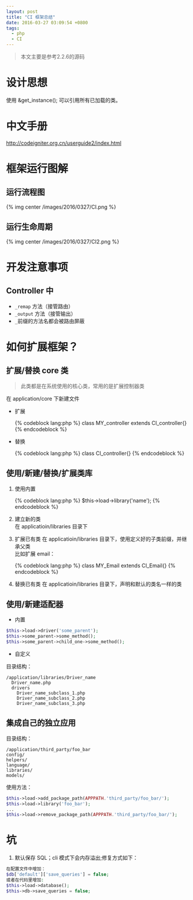 ```yaml
---
layout: post
title: "CI 框架总结"
date: 2016-03-27 03:09:54 +0800
tags:
  - php
  - CI
---
```



>本文主要是参考2.2.6的源码

# 设计思想

使用 &get_instance(); 可以引用所有已加载的类。
<!-- more -->
# 中文手册
http://codeigniter.org.cn/userguide2/index.html  
# 框架运行图解

## 运行流程图
{% img center /images/2016/0327/CI.png %}

## 运行生命周期
{% img center /images/2016/0327/CI2.png %}


# 开发注意事项

## Controller 中

* `_remap` 方法（接管路由）
* `_output` 方法（接管输出）
* `_`前缀的方法名都会被路由屏蔽

# 如何扩展框架？

## 扩展/替换 core 类
>此类都是在系统使用的核心类，常用的是扩展控制器类

在 application/core 下新建文件

- 扩展

	{% codeblock lang:php %}
	class MY_controller extends CI_controller{}
	{% endcodeblock %}
- 替换

	{% codeblock lang:php %}
	class CI_controller{}
	{% endcodeblock %}

## 使用/新建/替换/扩展类库  

1. 使用内置

	{% codeblock lang:php %}
	$this->load->library('name');
	{% endcodeblock %}

2. 建立新的类  
	在 applicatioin/libraries 目录下
3. 扩展已有类
	在 applicatioin/libraries 目录下，使用定义好的子类前缀，并继承父类  
	比如扩展 email：  

	{% codeblock lang:php %}
	class MY_Email extends CI_Email{}
	{% endcodeblock %}
3. 替换已有类
	在 applicatioin/libraries 目录下，声明和默认的类名一样的类



## 使用/新建适配器

- 内置

``` php
$this->load->driver('some_parent');
$this->some_parent->some_method();
$this->some_parent->child_one->some_method();
```

- 自定义

目录结构：

```
/application/libraries/Driver_name
  Driver_name.php
  drivers
  	Driver_name_subclass_1.php
  	Driver_name_subclass_2.php
  	Driver_name_subclass_3.php
```



## 集成自己的独立应用

目录结构：

```
/application/third_party/foo_bar
config/
helpers/
language/
libraries/
models/
```

使用方法：

```php
$this->load->add_package_path(APPPATH.'third_party/foo_bar/');
$this->load->library('foo_bar');
...
$this->load->remove_package_path(APPPATH.'third_party/foo_bar/');
```

# 坑
1. 默认保存 SQL；cli 模式下会内存溢出;修复方式如下：

``` php
在配置文件中增加：
$db['default']['save_queries'] = false;
或者在代码里增加:
$this->load->database();
$this->db->save_queries = false;
```
